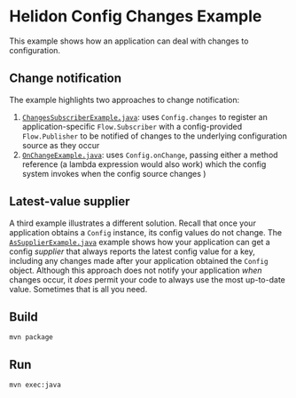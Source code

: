 # Helidon Config Changes Example

This example shows how an application can deal with changes to 
configuration.

## Change notification
The example highlights two approaches to change notification:

1. [`ChangesSubscriberExample.java`](./src/main/java/io/helidon/config/examples/changes/ChangesSubscriberExample.java):
uses `Config.changes` to register an application-specific `Flow.Subscriber` with a 
config-provided `Flow.Publisher` to be notified of changes to the underlying 
configuration source as they occur
2. [`OnChangeExample.java`](./src/main/java/io/helidon/config/examples/changes/OnChangeExample.java):
uses `Config.onChange`, passing either a method reference (a lambda expression
would also work) which the config system invokes when the config source changes
)

## Latest-value supplier
A third example illustrates a different solution. 
Recall that once your application obtains a `Config` instance, its config values 
do not change. The 
[`AsSupplierExample.java`](./src/main/java/io/helidon/config/examples/changes/AsSupplierExample.java)
example shows how your application can get a config _supplier_ that always reports 
the latest config value for a key, including any changes made after your
application obtained the `Config` object. Although this approach does not notify
your application _when_ changes occur, it _does_ permit your code to always use 
the most up-to-date value. Sometimes that is all you need.

## Build

```
mvn package
```

## Run

```
mvn exec:java
```
